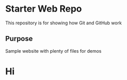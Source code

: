 # Starter Web Repo

This repository is for showing how Git and GitHub work

## Purpose

Sample website with plenty of files for demos

# Hi